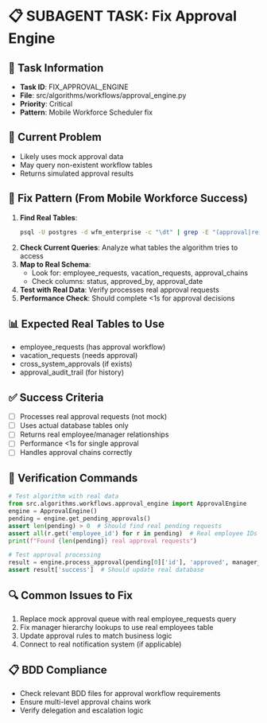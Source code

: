 # 📋 SUBAGENT TASK: Fix Approval Engine

## 🎯 Task Information
- **Task ID**: FIX_APPROVAL_ENGINE
- **File**: src/algorithms/workflows/approval_engine.py
- **Priority**: Critical
- **Pattern**: Mobile Workforce Scheduler fix

## 🚨 Current Problem
- Likely uses mock approval data
- May query non-existent workflow tables
- Returns simulated approval results

## 🔧 Fix Pattern (From Mobile Workforce Success)
1. **Find Real Tables**: 
   ```bash
   psql -U postgres -d wfm_enterprise -c "\dt" | grep -E "(approval|request|workflow)"
   ```
2. **Check Current Queries**: Analyze what tables the algorithm tries to access
3. **Map to Real Schema**: 
   - Look for: employee_requests, vacation_requests, approval_chains
   - Check columns: status, approved_by, approval_date
4. **Test with Real Data**: Verify processes real approval requests
5. **Performance Check**: Should complete <1s for approval decisions

## 📊 Expected Real Tables to Use
- employee_requests (has approval workflow)
- vacation_requests (needs approval)
- cross_system_approvals (if exists)
- approval_audit_trail (for history)

## ✅ Success Criteria
- [ ] Processes real approval requests (not mock)
- [ ] Uses actual database tables only
- [ ] Returns real employee/manager relationships
- [ ] Performance <1s for single approval
- [ ] Handles approval chains correctly

## 🧪 Verification Commands
```python
# Test algorithm with real data
from src.algorithms.workflows.approval_engine import ApprovalEngine
engine = ApprovalEngine()
pending = engine.get_pending_approvals()
assert len(pending) > 0  # Should find real pending requests
assert all(r.get('employee_id') for r in pending)  # Real employee IDs
print(f"Found {len(pending)} real approval requests")

# Test approval processing
result = engine.process_approval(pending[0]['id'], 'approved', manager_id='...')
assert result['success']  # Should update real database
```

## 🔍 Common Issues to Fix
1. Replace mock approval queue with real employee_requests query
2. Fix manager hierarchy lookups to use real employees table
3. Update approval rules to match business logic
4. Connect to real notification system (if applicable)

## 📋 BDD Compliance
- Check relevant BDD files for approval workflow requirements
- Ensure multi-level approval chains work
- Verify delegation and escalation logic
